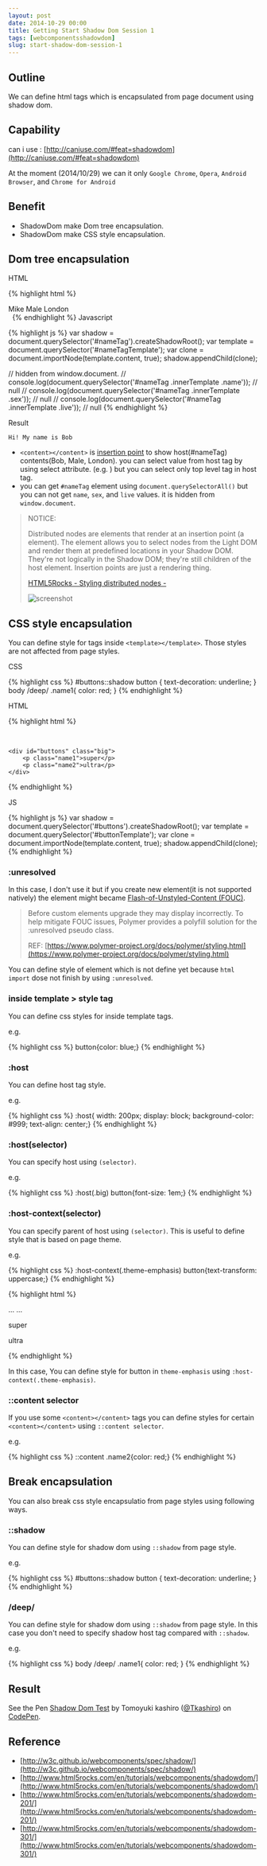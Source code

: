 ```yaml
---
layout: post
date: 2014-10-29 00:00
title: Getting Start Shadow Dom Session 1
tags: [webcomponentsshadowdom]
slug: start-shadow-dom-session-1
---
```


## Outline

We can define html tags which is encapsulated from page document using shadow dom.

## Capability

can i use : [http://caniuse.com/#feat=shadowdom](http://caniuse.com/#feat=shadowdom)

At the moment (2014/10/29) we can it only `Google Chrome`, `Opera`, `Android Browser`, and `Chrome for Android`

## Benefit

* ShadowDom make Dom tree encapsulation.
* ShadowDom make CSS style encapsulation.

## Dom tree encapsulation

HTML

{% highlight html %}
<template id="nameTagTemplate">
	<div class="innerTemplate">
		<p>Hi! My name is <span class="name"><content select=".name"></content></p>
		<p>sex : <content select=".sex"></content></p>
		<p>live in : <content select=".live"></content></p>
	</div>
</template> 

<div id="nameTag">
	<span class="name">Mike</span>
	<span class="sex">Male</span>
	<span class="live">London</span>
</div> 
{% endhighlight %}
Javascript

{% highlight js %}
var shadow = document.querySelector('#nameTag').createShadowRoot();
var template = document.querySelector('#nameTagTemplate');
var clone = document.importNode(template.content, true);
shadow.appendChild(clone);

// hidden from window.document.
// console.log(document.querySelector('#nameTag .innerTemplate .name')); // null
// console.log(document.querySelector('#nameTag .innerTemplate .sex'));  // null
// console.log(document.querySelector('#nameTag .innerTemplate .live')); // null
{% endhighlight %}

Result
 
 	Hi! My name is Bob
 	
 * `<content></content>` is [insertion point](http://www.html5rocks.com/tutorials/webcomponents/shadowdom-301/#toc-distributed-nodes) to show host(#nameTag) contents(Bob, Male, London). you can select value from host tag by using select attribute. (e.g. <content select=".sex"></content>) but you can select only top level tag in host tag.
 * you can get `#nameTag` element using `document.querySelectorAll()` but you can not get `name`, `sex`, and `live` values. it is hidden from `window.document`.

> NOTICE:
> 
> Distributed nodes are elements that render at an insertion point (a <content> element). The <content> element allows you to select nodes from the Light DOM and render them at predefined locations in your Shadow DOM. They're not logically in the Shadow DOM; they're still children of the host element. Insertion points are just a rendering thing.
>
> [HTML5Rocks - Styling distributed nodes - ](http://www.html5rocks.com/en/tutorials/webcomponents/shadowdom-201/#toc-style-disbtributed-nodes)
>
> ![screenshot](https://dl.dropboxusercontent.com/u/2553817/Apps/scriptogram/resource/2014-10-29/screenshot.png)

## CSS style encapsulation

You can define style for tags inside `<template></template>`.
Those styles are not affected from page styles.

CSS

{% highlight css %}
#buttons::shadow button {
	text-decoration: underline;
}
body /deep/ .name1{
	color: red;
}
{% endhighlight %}

HTML

{% highlight html %}
<!-- --------------------------------------------- -->
<!-- Template -->
<!-- --------------------------------------------- -->
<template id="buttonTemplate">
	<style>  		
		button{color: blue;}
	    :host{ width: 200px; display: block; background-color: #999; text-align: center;}
		:host(.big) button{font-size: 1em;}
		:host-context(.theme-emphasis) button{text-transform: uppercase;}
		::content .name2{color: red;}
	</style>

	<button><content select=".name1"></content> button !</button>
	<button><content select=".name2"></content> button !</button>
</template> 
<!-- --------------------------------------------- -->
<!-- host -->
<!-- --------------------------------------------- -->
<section class="theme-emphasis">

	<div id="buttons" class="big">
		<p class="name1">super</p>
		<p class="name2">ultra</p>
	</div>

</section>
{% endhighlight %}

JS

{% highlight js %}
var shadow = document.querySelector('#buttons').createShadowRoot();
var template = document.querySelector('#buttonTemplate');
var clone = document.importNode(template.content, true);
shadow.appendChild(clone);
{% endhighlight %}
  	
### :unresolved

In this case, I don't use it but if you create new element(it is not supported natively) the element might became [Flash-of-Unstyled-Content (FOUC)](http://en.wikipedia.org/wiki/Flash_of_unstyled_content).

> Before custom elements upgrade they may display incorrectly. To help mitigate FOUC issues, Polymer provides a polyfill solution for the :unresolved pseudo class. 
> 
> REF: [https://www.polymer-project.org/docs/polymer/styling.html](https://www.polymer-project.org/docs/polymer/styling.html) 

You can define style of element which is not define yet because `html import` dose not finish by using `:unresolved`.

### inside template > style tag

You can define css styles for inside template tags.

e.g.

{% highlight css %}
button{color: blue;}
{% endhighlight %}

### :host

You can define host tag style.

e.g.
	
{% highlight css %}
:host{ width: 200px; display: block; background-color: #999; text-align: center;}
{% endhighlight %}

### :host(selector)

You can specify host using `(selector)`.

e.g.

{% highlight css %}
:host(.big) button{font-size: 1em;}
{% endhighlight %}

### :host-context(selector)

You can specify parent of host using `(selector)`.
This is useful to define style that is based on page theme.

e.g.

{% highlight css %}
:host-context(.theme-emphasis) button{text-transform: uppercase;}
{% endhighlight %}


{% highlight html %}
<body class="theme-emphasis">
...
...
	<div id="buttons">
		<p class="name1">super</p>
		<p class="name2">ultra</p>
	</div>
{% endhighlight %}
  		
In this case, You can define style for button in `theme-emphasis` using `:host-context(.theme-emphasis)`.

### ::content selector

If you use some `<content></content>` tags you can define styles for certain `<content></content>` using `::content selector`.

e.g.
	
{% highlight css %}
::content .name2{color: red;}
{% endhighlight %}
	

## Break encapsulation

You can also break css style encapsulatio from page styles using following ways.

### ::shadow

You can define style for shadow dom using `::shadow` from page style.

e.g.

{% highlight css %}
#buttons::shadow button {
	text-decoration: underline;
}
{% endhighlight %}

### /deep/

You can define style for shadow dom using `::shadow` from page style.
In this case you don't need to specify shadow host tag compared with `::shadow`.

e.g.

{% highlight css %}
body /deep/ .name1{
	color: red;
}
{% endhighlight %}

## Result 

<p data-height="443" data-theme-id="9575" data-slug-hash="DsvzC" data-default-tab="result" data-user="Tkashiro" class='codepen'>See the Pen <a href='http://codepen.io/Tkashiro/pen/DsvzC/'>Shadow Dom Test</a> by Tomoyuki kashiro (<a href='http://codepen.io/Tkashiro'>@Tkashiro</a>) on <a href='http://codepen.io'>CodePen</a>.</p>
<script async src="//codepen.io/assets/embed/ei.js"></script>

## Reference

* [http://w3c.github.io/webcomponents/spec/shadow/](http://w3c.github.io/webcomponents/spec/shadow/)
* [http://www.html5rocks.com/en/tutorials/webcomponents/shadowdom/](http://www.html5rocks.com/en/tutorials/webcomponents/shadowdom/)
* [http://www.html5rocks.com/en/tutorials/webcomponents/shadowdom-201/](http://www.html5rocks.com/en/tutorials/webcomponents/shadowdom-201/)
* [http://www.html5rocks.com/en/tutorials/webcomponents/shadowdom-301/](http://www.html5rocks.com/en/tutorials/webcomponents/shadowdom-301/)
